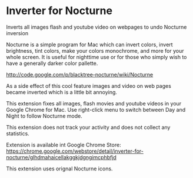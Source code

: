 Inverter for Nocturne
=====================

Inverts all images flash and youtube video on webpages to undo Nocturne inversion

Nocturne is a simple program for Mac which can invert colors, invert brightness, tint colors, make your colors monochrome, and more for your whole screen. It is useful for nighttime use or for those who simply wish to have a generally darker color pallette.

http://code.google.com/p/blacktree-nocturne/wiki/Nocturne

As a side effect of this cool feature images and video on web pages became inverted which is a little bit annoying. 

This extension fixes all images, flash movies and youtube videos in your Google Chrome for Mac.
Use right-click menu to switch between Day and Night to follow Nocturne mode. 

This extension does not track your activity and does not collect any statistics. 

Extension is available int Google Chrome Store:
https://chrome.google.com/webstore/detail/inverter-for-nocturne/glhdmahaicellakggkjdgngimcphbfjd

This extension uses orignal Nocturne icons.